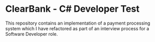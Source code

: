 # ClearBank - C# Developer Test
This repository contains an implementation of a payment processing system which I have refactored as part of an interview process for a Software Developer role.
